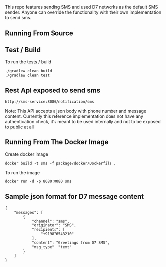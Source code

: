 This repo features sending SMS and used D7 networks as the default SMS sender. Anyone can override the functionality with their own implementation to send sms.

## Running From Source

## Test / Build

To run the tests / build <br />
```
./gradlew clean build
./gradlew clean test
```

## Rest Api exposed to send sms

```
http://sms-service:8080/notification/sms
```
Note: This API accepts a json body with phone number and message content. Currently this reference implementation does not have any authentication check, it's meant to be used internally and not to be exposed to public at all

## Running From The Docker Image

Create docker image

```
docker build -t sms -f package/docker/Dockerfile . 
```

To run the image

```
docker run -d -p 8080:8080 sms
```

## Sample json format for D7 message content <br />
```
{
    "messages": [
        {
            "channel": "sms",
            "originator": "SMS",
            "recipients": [
                "+919876543210"
            ],
            "content": "Greetings from D7 SMS",
            "msg_type": "text"
        }
    ]
}
```
